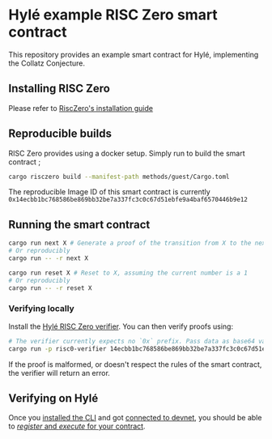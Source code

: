 # Hylé example RISC Zero smart contract

This repository provides an example smart contract for Hylé, implementing the Collatz Conjecture.

## Installing RISC Zero

Please refer to [RiscZero's installation guide](https://dev.risczero.com/api/zkvm/install)

## Reproducible builds

RISC Zero provides using a docker setup. Simply run to build the smart contract ; 
```bash
cargo risczero build --manifest-path methods/guest/Cargo.toml
```


The reproducible Image ID of this smart contract is currently `0x14ecbb1bc768586be869bb32be7a337fc3c0c67d51ebfe9a4baf6570446b9e12`


## Running the smart contract

```bash
cargo run next X # Generate a proof of the transition from X to the next number in the collatz conjecture
# Or reproducibly
cargo run -- -r next X
```

```bash
cargo run reset X # Reset to X, assuming the current number is a 1
# Or reproducibly
cargo run -- -r reset X
```

### Verifying locally

Install the [Hylé RISC Zero verifier](https://github.com/Hyle-org/hyle-risc-zero-verifier).
You can then verify proofs using:
```sh
# The verifier currently expects no `0x` prefix. Pass data as base64 values.
cargo run -p risc0-verifier 14ecbb1bc768586be869bb32be7a337fc3c0c67d51ebfe9a4baf6570446b9e12 [path_to_proof] [initial_state] [final_state]
```
If the proof is malformed, or doesn't respect the rules of the smart contract, the verifier will return an error.

## Verifying on Hylé

Once you [installed the CLI](https://docs.hyle.eu/getting-started/hyled-install-instructions/) and got [connected to devnet](https://docs.hyle.eu/getting-started/connect-to-devnet/), you should be able to [_register_ and _execute_ for your contract](https://docs.hyle.eu/getting-started/your-first-smart-contract/).
